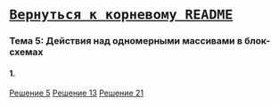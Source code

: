 # [__```Вернуться к корневому README```__](https://github.com/enikk500/CFU/blob/main/README.md)  

### Тема 5: Действия над одномерными массивами в блок-схемах

#### 1.

[Решение 5](https://github.com/enikk500/CFU/blob/main/SiAOD/pz-05/5.cpp)
[Решение 13](https://github.com/enikk500/CFU/blob/main/SiAOD/pz-05/13.py)
[Решение 21](https://github.com/enikk500/CFU/blob/main/SiAOD/pz-05/21.py)